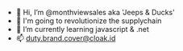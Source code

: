 - 👋 Hi, I’m @monthviewsales aka 'Jeeps \& Ducks'
- 👀 I'm going to revolutionize the supplychain
- 🌱 I’m currently learning javascript & .net
- 📫 duty.brand.cover@cloak.id

<!---
monthviewsales/monthviewsales is a ✨ special ✨ repository because its `README.md` (this file) appears on your GitHub profile.
You can click the Preview link to take a look at your changes.
--->
